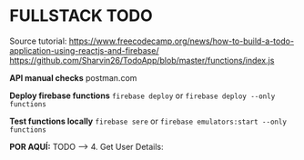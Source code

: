 # FULLSTACK TODO
Source tutorial:
https://www.freecodecamp.org/news/how-to-build-a-todo-application-using-reactjs-and-firebase/
https://github.com/Sharvin26/TodoApp/blob/master/functions/index.js

**API manual checks**
postman.com

**Deploy firebase functions**
```firebase deploy```
or
```firebase deploy --only functions```

**Test functions locally**
```firebase sere```
or
```firebase emulators:start --only functions```

**POR AQUÍ:**
TODO --> 4. Get User Details: